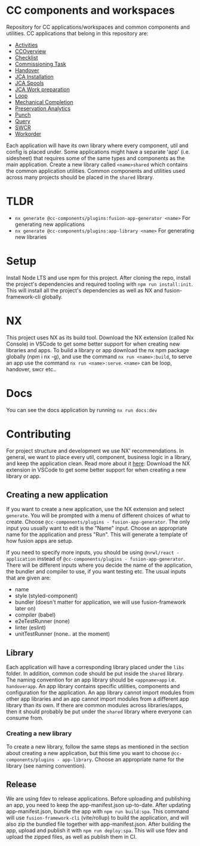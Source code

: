 # CC components and workspaces
Repository for CC applications/workspaces and common components and utilities.
CC applications that belong in this repository are:
* [Activities](https://github.com/equinor/cc-components/tree/main/apps/activities)
* [CCOverview](https://github.com/equinor/cc-components/tree/main/apps/ccoverview)
* [Checklist](https://github.com/equinor/cc-components/tree/main/apps/checklist)
* [Commissioning Task](https://github.com/equinor/cc-components/tree/main/apps/commissioningtask)
* [Handover](https://github.com/equinor/cc-components/tree/main/apps/handover)
* [JCA Installation](https://github.com/equinor/cc-components/tree/main/apps/jcainstallation)
* [JCA Spools](https://github.com/equinor/cc-components/tree/main/apps/jcaspools)
* [JCA Work preparation](https://github.com/equinor/cc-components/tree/main/apps/jcaworkpreparation)
* [Loop](https://github.com/equinor/cc-components/tree/main/apps/loop)
* [Mechanical Completion](https://github.com/equinor/cc-components/tree/main/apps/mechanicalcompletion)
* [Preservation Analytics](https://github.com/equinor/cc-components/tree/main/apps/preservationanalytics)
* [Punch](https://github.com/equinor/cc-components/tree/main/apps/punch)
* [Query](https://github.com/equinor/cc-components/tree/main/apps/query)
* [SWCR](https://github.com/equinor/cc-components/tree/main/apps/swcr)
* [Workorder](https://github.com/equinor/cc-components/tree/main/apps/workorder)

Each application will have its own library where every component, util and config is placed under. Some applications might have a separate 'app' (i.e. sidesheet) that requires some of the same types and components as the main application. Create a new library called `<name>shared` which contains the common application utilities. Common components and utilities used across many projects should be placed in the `shared` library. 

# TLDR
* `nx generate @cc-components/plugins:fusion-app-generator <name>` For generating new applications
* `nx generate @cc-components/plugins:app-library <name>` For generating new libraries

# Setup
Install Node LTS and use npm for this project. After cloning the repo, install the project's dependencies and required tooling with `npm run install:init`. This will install all the project's dependencies as well as NX and fusion-framework-cli globally.
# NX
This project uses NX as its build tool. Download the NX extension (called Nx Console) in VSCode to get some better support for when creating new libraries and apps.
To build a library or app download the nx npm package globally (npm i nx -g), and use the command `nx run <name>:build`, to serve an app use the command `nx run <name>:serve`. `<name>` can be loop, handover, swcr etc..

# Docs
You can see the docs application by running `nx run docs:dev`

# Contributing
For project structure and development we use NX' recommendations. In general, we want to place every util, component, business logic in a library, and keep the application clean. Read more about it [here](https://nx.dev/more-concepts/monorepo-nx-enterprise#using-nx-at-enterpriseshere): Download the NX extension in VSCode to get some better support for when creating a new library or app.

## Creating a new application
If you want to create a new application, use the NX extension and select `generate`. You will be prompted with a menu of different choices of what to create. Choose `@cc-components/plugins - fusion-app-generator`. The only input you usually want to edit is the "Name" input. Choose an appropriate name for the application and press "Run". This will generate a template of how fusion apps are setup. 

If you need to specify more inputs, you should be using `@nrwl/react - application` instead of `@cc-components/plugins - fusion-app-generator`.
There will be different inputs where you decide the name of the application, the bundler and compiler to use, if you want testing etc.
The usual inputs that are given are:
* name
* style (styled-component)
* bundler (doesn't matter for application, we will use fusion-framework later on)
* compiler (babel)
* e2eTestRunner (none)
* linter (eslint)
* unitTestRunner (none.. at the moment)

## Library
Each application will have a corresponding library placed under the `libs` folder. In addition, common code should be put inside the `shared` library.
The naming convention for an app library should be `<appname>app` i.e. `handoverapp`. An app library contains specific utilities, components and configuration for the application. An app library cannot import modules from other app libraries and an app cannot import modules from a different app library than its own.
If there are common modules across libraries/apps, then it should probably be put under the `shared` library where everyone can consume from.

### Creating a new library
To create a new library, follow the same steps as mentioned in the section about creating a new application, but this time you want to choose `@cc-components/plugins - app-library`. Choose an appropriate name for the library (see naming convention).

## Release
We are using fdev to release applications. Before uploading and publishing an app, you need to keep the app-manifest.json up-to-date. After updating app-manifest.json, bundle the app with `npm run build:spa`. This command will use `fusion-framework-cli` (vite/rollup) to build the application, and will also zip the bundled file together with app-manifest.json. After building the app, upload and publish it with `npm run deploy:spa`. This will use fdev and upload the zipped files, as well as publish them in CI.

